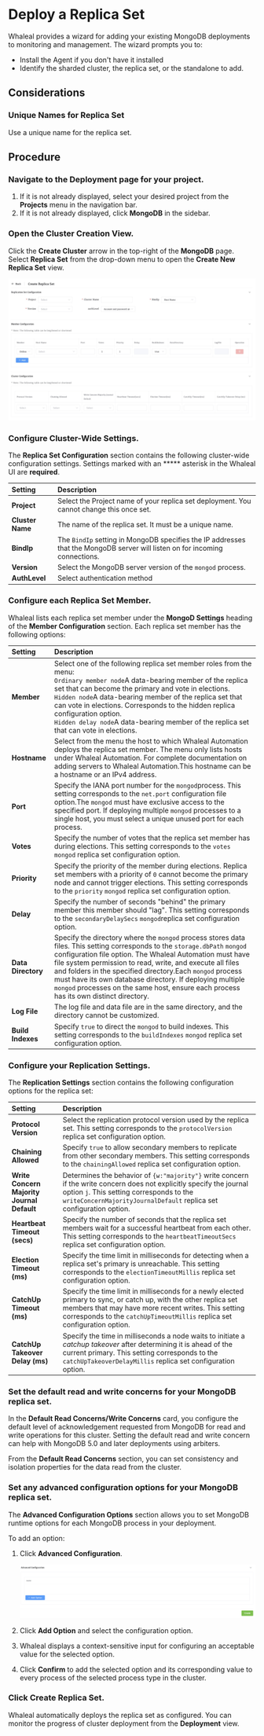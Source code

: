# Deploy a Replica Set

Whaleal provides a wizard for adding your existing MongoDB deployments to monitoring and management. The wizard prompts you to:

- Install the Agent if you don't have it installed
- Identify the sharded cluster, the replica set, or the standalone to add. 

## Considerations

### Unique Names for Replica Set

Use a unique name for the replica set.



## Procedure

### Navigate to the **Deployment** page for your project.

1. If it is not already displayed, select your desired project from the **Projects** menu in the navigation bar.
2. If it is not already displayed, click **MongoDB** in the sidebar.

### Open the Cluster Creation View.

Click the **Create Cluster** arrow in the top-right of the **MongoDB** page. Select **Replica Set** from the drop-down menu to open the **Create New Replica Set** view.

![StandaloneAdvanced](../../images/whalealPlatFormImages/04-CreateDeployment/Replica.png)

### Configure Cluster-Wide Settings.

The **Replica Set Configuration** section contains the following cluster-wide configuration settings. Settings marked with an ***** asterisk in the Whaleal UI are **required**.

| Setting          | Description                                                  |
| :--------------- | :----------------------------------------------------------- |
| **Project**      | Select the Project name of your replica set deployment. You cannot change this once set. |
| **Cluster Name** | The name of the replica set. It must be a unique name.       |
| **BindIp**       | The `BindIp` setting in MongoDB specifies the IP addresses that the MongoDB server will listen on for incoming connections. |
| **Version**      | Select the MongoDB server version of the `mongod` process.   |
| **AuthLevel**    | Select authentication method                                 |



### Configure each Replica Set Member.

Whaleal lists each replica set member under the **MongoD Settings** heading of the **Member Configuration** section. Each replica set member has the following options:

| Setting            | Description                                                  |
| :----------------- | :----------------------------------------------------------- |
| **Member**         | Select one of the following replica set member roles from the menu:<br/>`Ordinary member node`A data-bearing member of the replica set that can become the primary and vote in elections.<br/>`Hidden node`A data-bearing member of the replica set that can vote in elections. Corresponds to the hidden replica configuration option.<br/>`Hidden delay node`A data-bearing member of the replica set that can vote in elections. |
| **Hostname**       | Select from the menu the host to which Whaleal Automation deploys the replica set member. The menu only lists hosts under Whaleal Automation. For complete documentation on adding servers to Whaleal Automation.This hostname can be a hostname or an IPv4 address. |
| **Port**           | Specify the IANA port number for the `mongod`process. This setting corresponds to the `net.port` configuration file option.The `mongod` must have exclusive access to the specified port. If deploying multiple `mongod` processes to a single host, you must select a unique unused port for each process. |
| **Votes**          | Specify the number of votes that the replica set member has during elections. This setting corresponds to the `votes` `mongod` replica set configuration option. |
| **Priority**       | Specify the priority of the member during elections. Replica set members with a priority of `0` cannot become the primary node and cannot trigger elections. This setting corresponds to the `priority` `mongod` replica set configuration option. |
| **Delay**          | Specify the number of seconds "behind" the primary member this member should "lag". This setting corresponds to the `secondaryDelaySecs` `mongod`replica set configuration option. |
| **Data Directory** | Specify the directory where the `mongod` process stores data files. This setting corresponds to the `storage.dbPath` `mongod` configuration file option. The Whaleal Automation must have file system permission to read, write, and execute all files and folders in the specified directory.Each `mongod` process must have its own database directory. If deploying multiple `mongod` processes on the same host, ensure each process has its own distinct directory. |
| **Log File**       | The log file and data file are in the same directory, and the directory cannot be customized. |
| **Build Indexes**  | Specify `true` to direct the `mongod` to build indexes. This setting corresponds to the `buildIndexes` `mongod` replica set configuration option. |

###  Configure your Replication Settings.

The **Replication Settings** section contains the following configuration options for the replica set:

| Setting                                    | Description                                                  |
| :----------------------------------------- | :----------------------------------------------------------- |
| **Protocol Version**                       | Select the replication protocol version used by the replica set. This setting corresponds to the `protocolVersion` replica set configuration option. |
| **Chaining Allowed**                       | Specify `true` to allow secondary members to replicate from other secondary members. This setting corresponds to the `chainingAllowed` replica set configuration option. |
| **Write Concern Majority Journal Default** | Determines the behavior of `{w:"majority"}` write concern if the write concern does not explicitly specify the journal option `j`. This setting corresponds to the `writeConcernMajorityJournalDefault` replica set configuration option. |
| **Heartbeat Timeout (secs)**               | Specify the number of seconds that the replica set members wait for a successful heartbeat from each other. This setting corresponds to the `heartbeatTimeoutSecs` replica set configuration option. |
| **Election Timeout (ms)**                  | Specify the time limit in milliseconds for detecting when a replica set's primary is unreachable. This setting corresponds to the `electionTimeoutMillis` replica set configuration option. |
| **CatchUp Timeout (ms)**                   | Specify the time limit in milliseconds for a newly elected primary to sync, or catch up, with the other replica set members that may have more recent writes. This setting corresponds to the `catchUpTimeoutMillis` replica set configuration option. |
| **CatchUp Takeover Delay (ms)**            | Specify the time in milliseconds a node waits to initiate a *catchup takeover* after determining it is ahead of the current primary. This setting corresponds to the `catchUpTakeoverDelayMillis` replica set configuration option. |

### Set the default read and write concerns for your MongoDB replica set.

In the **Default Read Concerns/Write Concerns** card, you configure the default level of acknowledgement requested from MongoDB for read and write operations for this cluster. Setting the default read and write concern can help with MongoDB 5.0 and later deployments using arbiters.

From the **Default Read Concerns** section, you can set consistency and isolation properties for the data read from the cluster.



### Set any advanced configuration options for your MongoDB replica set.

The **Advanced Configuration Options** section allows you to set MongoDB runtime options for each MongoDB process in your deployment.

To add an option:

1. Click **Advanced Configuration**.

   ![StandaloneAdvanced](../../images/whalealPlatFormImages/04-CreateDeployment/Advanced.png)

2. Click **Add Option** and select the configuration option.

3. Whaleal displays a context-sensitive input for configuring an acceptable value for the selected option.

4. Click **Confirm** to add the selected option and its corresponding value to every process of the selected process type in the cluster.

### Click **Create Replica Set**.

Whaleal automatically deploys the replica set as configured. You can monitor the progress of cluster deployment from the **Deployment** view.

